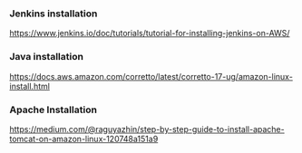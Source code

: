 ### Jenkins installation 

https://www.jenkins.io/doc/tutorials/tutorial-for-installing-jenkins-on-AWS/

### Java installation

https://docs.aws.amazon.com/corretto/latest/corretto-17-ug/amazon-linux-install.html


### Apache Installation

https://medium.com/@raguyazhin/step-by-step-guide-to-install-apache-tomcat-on-amazon-linux-120748a151a9

### 